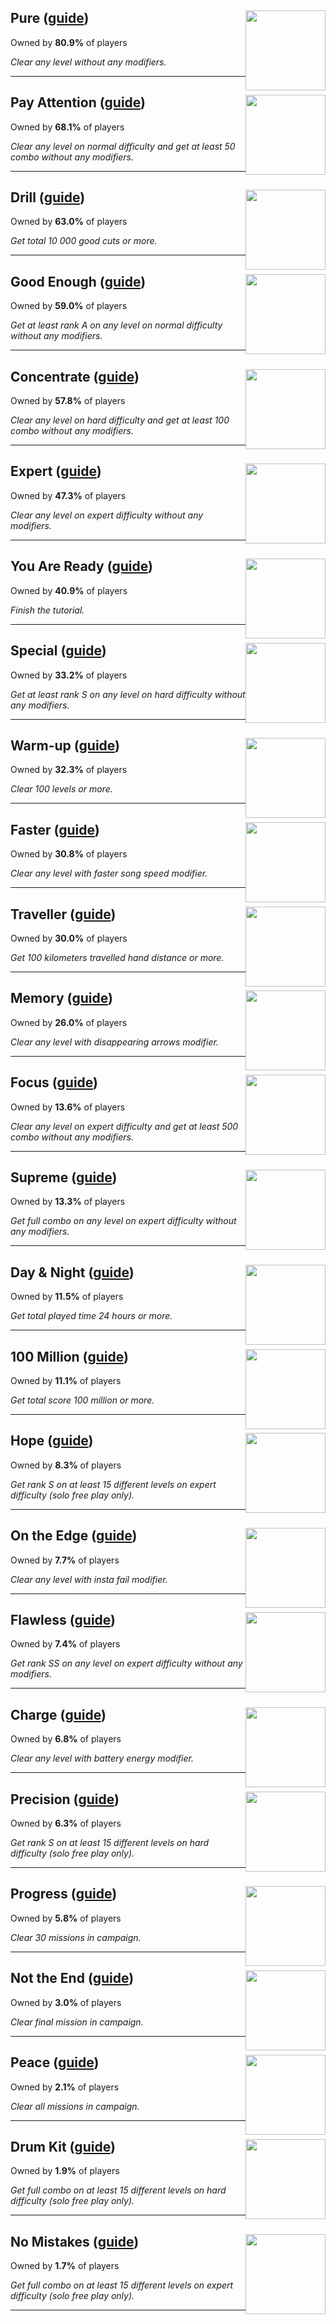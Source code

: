 ## Pure ([guide](/guides/Beat_Saber/Pure.md)) <img style="float: right;" src="https://cdn.cloudflare.steamstatic.com/steamcommunity/public/images/apps/620980/78d56dfeae84c7c73f46d844de748a2a13a841d9.jpg" width="128" height="128">

Owned by **80.9%** of players

_Clear any level without any modifiers._

---

## Pay Attention ([guide](/guides/Beat_Saber/Pay_Attention.md)) <img style="float: right;" src="https://cdn.cloudflare.steamstatic.com/steamcommunity/public/images/apps/620980/7412a3bf9be32f8ad14949382586349b16dc77f2.jpg" width="128" height="128">

Owned by **68.1%** of players

_Clear any level on normal difficulty and get at least 50 combo without any modifiers._

---

## Drill ([guide](/guides/Beat_Saber/Drill.md)) <img style="float: right;" src="https://cdn.cloudflare.steamstatic.com/steamcommunity/public/images/apps/620980/9a2feee562e8fa4cd306893e4a86d49dc2024faa.jpg" width="128" height="128">

Owned by **63.0%** of players

_Get total 10 000 good cuts or more._

---

## Good Enough ([guide](/guides/Beat_Saber/Good_Enough.md)) <img style="float: right;" src="https://cdn.cloudflare.steamstatic.com/steamcommunity/public/images/apps/620980/fbc0983f37696e78b519b738979f137fa01f42a5.jpg" width="128" height="128">

Owned by **59.0%** of players

_Get at least rank A on any level on normal difficulty without any modifiers._

---

## Concentrate ([guide](/guides/Beat_Saber/Concentrate.md)) <img style="float: right;" src="https://cdn.cloudflare.steamstatic.com/steamcommunity/public/images/apps/620980/e3507956238120eb713300d3dc2e225744779b36.jpg" width="128" height="128">

Owned by **57.8%** of players

_Clear any level on hard difficulty and get at least 100 combo without any modifiers._

---

## Expert ([guide](/guides/Beat_Saber/Expert.md)) <img style="float: right;" src="https://cdn.cloudflare.steamstatic.com/steamcommunity/public/images/apps/620980/f3b330bcb084ea5714dcef88ef9f810c1add3ef9.jpg" width="128" height="128">

Owned by **47.3%** of players

_Clear any level on expert difficulty without any modifiers._

---

## You Are Ready ([guide](/guides/Beat_Saber/You_Are_Ready.md)) <img style="float: right;" src="https://cdn.cloudflare.steamstatic.com/steamcommunity/public/images/apps/620980/4b4e085f651c758909de1ac66713fd0b955a5630.jpg" width="128" height="128">

Owned by **40.9%** of players

_Finish the tutorial._

---

## Special ([guide](/guides/Beat_Saber/Special.md)) <img style="float: right;" src="https://cdn.cloudflare.steamstatic.com/steamcommunity/public/images/apps/620980/f005c82f4be0b1385a9d6e4eac84d92d5d7fd85c.jpg" width="128" height="128">

Owned by **33.2%** of players

_Get at least rank S on any level on hard difficulty without any modifiers._

---

## Warm-up ([guide](/guides/Beat_Saber/Warm_up.md)) <img style="float: right;" src="https://cdn.cloudflare.steamstatic.com/steamcommunity/public/images/apps/620980/3b1ce488ff749ff147ba8149b21a85ef4f204711.jpg" width="128" height="128">

Owned by **32.3%** of players

_Clear 100 levels or more._

---

## Faster ([guide](/guides/Beat_Saber/Faster.md)) <img style="float: right;" src="https://cdn.cloudflare.steamstatic.com/steamcommunity/public/images/apps/620980/a7b8aefc56f31c2797a6f89f76c8d23b3d018402.jpg" width="128" height="128">

Owned by **30.8%** of players

_Clear any level with faster song speed modifier._

---

## Traveller ([guide](/guides/Beat_Saber/Traveller.md)) <img style="float: right;" src="https://cdn.cloudflare.steamstatic.com/steamcommunity/public/images/apps/620980/9995c1844524f51f36aff95c308f89e2d6bad7b5.jpg" width="128" height="128">

Owned by **30.0%** of players

_Get 100 kilometers travelled hand distance or more._

---

## Memory ([guide](/guides/Beat_Saber/Memory.md)) <img style="float: right;" src="https://cdn.cloudflare.steamstatic.com/steamcommunity/public/images/apps/620980/61d16ab5d46beaf3b117b74e4ddcf0aa27dd61cc.jpg" width="128" height="128">

Owned by **26.0%** of players

_Clear any level with disappearing arrows modifier._

---

## Focus ([guide](/guides/Beat_Saber/Focus.md)) <img style="float: right;" src="https://cdn.cloudflare.steamstatic.com/steamcommunity/public/images/apps/620980/8dc0cc3d40cb0b42c84d24bd09b15f3af14cdc21.jpg" width="128" height="128">

Owned by **13.6%** of players

_Clear any level on expert difficulty and get at least 500 combo without any modifiers._

---

## Supreme ([guide](/guides/Beat_Saber/Supreme.md)) <img style="float: right;" src="https://cdn.cloudflare.steamstatic.com/steamcommunity/public/images/apps/620980/38393ecfa619c380fa0f90c2b8c03f9ba94474f0.jpg" width="128" height="128">

Owned by **13.3%** of players

_Get full combo on any level on expert difficulty without any modifiers._

---

## Day & Night ([guide](/guides/Beat_Saber/Day___Night.md)) <img style="float: right;" src="https://cdn.cloudflare.steamstatic.com/steamcommunity/public/images/apps/620980/83cc09fe8c596a49684738859ec04bb172594d5a.jpg" width="128" height="128">

Owned by **11.5%** of players

_Get total played time 24 hours or more._

---

## 100 Million ([guide](/guides/Beat_Saber/100_Million.md)) <img style="float: right;" src="https://cdn.cloudflare.steamstatic.com/steamcommunity/public/images/apps/620980/cc071c3d9d6ef6584d3814b8f40c916efa86268f.jpg" width="128" height="128">

Owned by **11.1%** of players

_Get total score 100 million or more._

---

## Hope ([guide](/guides/Beat_Saber/Hope.md)) <img style="float: right;" src="https://cdn.cloudflare.steamstatic.com/steamcommunity/public/images/apps/620980/0693e44f919c00a3d798fd4a7861a1c7f83aa44f.jpg" width="128" height="128">

Owned by **8.3%** of players

_Get rank S on at least 15 different levels on expert difficulty (solo free play only)._

---

## On the Edge ([guide](/guides/Beat_Saber/On_the_Edge.md)) <img style="float: right;" src="https://cdn.cloudflare.steamstatic.com/steamcommunity/public/images/apps/620980/d99b3519f13c52c7f883349ee8a04ea96a3a062b.jpg" width="128" height="128">

Owned by **7.7%** of players

_Clear any level with insta fail modifier._

---

## Flawless ([guide](/guides/Beat_Saber/Flawless.md)) <img style="float: right;" src="https://cdn.cloudflare.steamstatic.com/steamcommunity/public/images/apps/620980/e11d8f04cb9f2fbd8ec79a5218fc3a407aefacd9.jpg" width="128" height="128">

Owned by **7.4%** of players

_Get rank SS on any level on expert difficulty without any modifiers._

---

## Charge ([guide](/guides/Beat_Saber/Charge.md)) <img style="float: right;" src="https://cdn.cloudflare.steamstatic.com/steamcommunity/public/images/apps/620980/59844fa38df9782abd4478db605cc50ccdcf9c07.jpg" width="128" height="128">

Owned by **6.8%** of players

_Clear any level with battery energy modifier._

---

## Precision ([guide](/guides/Beat_Saber/Precision.md)) <img style="float: right;" src="https://cdn.cloudflare.steamstatic.com/steamcommunity/public/images/apps/620980/eb4594348846e9fb52bc8ee0f94d252c8a1d1677.jpg" width="128" height="128">

Owned by **6.3%** of players

_Get rank S on at least 15 different levels on hard difficulty (solo free play only)._

---

## Progress ([guide](/guides/Beat_Saber/Progress.md)) <img style="float: right;" src="https://cdn.cloudflare.steamstatic.com/steamcommunity/public/images/apps/620980/8a7800b32758c6857521c3bce6439bbe133d92af.jpg" width="128" height="128">

Owned by **5.8%** of players

_Clear 30 missions in campaign._

---

## Not the End ([guide](/guides/Beat_Saber/Not_the_End.md)) <img style="float: right;" src="https://cdn.cloudflare.steamstatic.com/steamcommunity/public/images/apps/620980/bfa4d78e680ee50386e1a0dd5b87aecead55d74e.jpg" width="128" height="128">

Owned by **3.0%** of players

_Clear final mission in campaign._

---

## Peace ([guide](/guides/Beat_Saber/Peace.md)) <img style="float: right;" src="https://cdn.cloudflare.steamstatic.com/steamcommunity/public/images/apps/620980/e55b055dd59695414bdae7e5997b096349b3c1cc.jpg" width="128" height="128">

Owned by **2.1%** of players

_Clear all missions in campaign._

---

## Drum Kit ([guide](/guides/Beat_Saber/Drum_Kit.md)) <img style="float: right;" src="https://cdn.cloudflare.steamstatic.com/steamcommunity/public/images/apps/620980/92f2c0d8d6a634a572ea8a277abcc670651f60cb.jpg" width="128" height="128">

Owned by **1.9%** of players

_Get full combo on at least 15 different levels on hard difficulty (solo free play only)._

---

## No Mistakes ([guide](/guides/Beat_Saber/No_Mistakes.md)) <img style="float: right;" src="https://cdn.cloudflare.steamstatic.com/steamcommunity/public/images/apps/620980/071a27bff15d1f2a87461b29b7052ca4ace32586.jpg" width="128" height="128">

Owned by **1.7%** of players

_Get full combo on at least 15 different levels on expert difficulty (solo free play only)._

---

